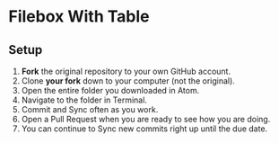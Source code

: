 # Filebox With Table

## Setup

1. **Fork** the original repository to your own GitHub account.
1. Clone **your fork** down to your computer (not the original).
1. Open the entire folder you downloaded in Atom.
1. Navigate to the folder in Terminal.
1. Commit and Sync often as you work.
1. Open a Pull Request when you are ready to see how you are doing.
1. You can continue to Sync new commits right up until the due date.
